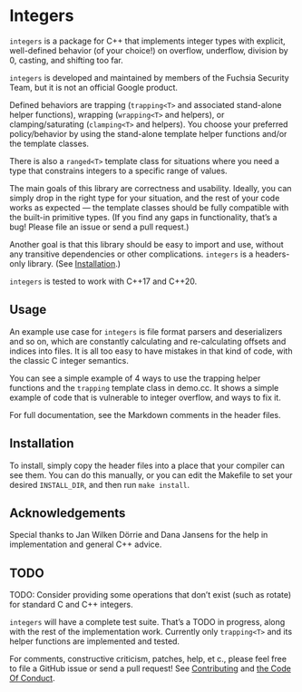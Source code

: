 # Integers

`integers` is a package for C++ that implements integer types with explicit,
well-defined behavior (of your choice!) on overflow, underflow, division by 0,
casting, and shifting too far.

`integers` is developed and maintained by members of the Fuchsia Security Team,
but it is not an official Google product.

Defined behaviors are trapping (`trapping<T>` and associated stand-alone helper
functions), wrapping (`wrapping<T>` and helpers), or clamping/saturating
(`clamping<T>` and helpers). You choose your preferred policy/behavior by using
the stand-alone template helper functions and/or the template classes.

There is also a `ranged<T>` template class for situations where you need a type
that constrains integers to a specific range of values.

The main goals of this library are correctness and usability. Ideally, you can
simply drop in the right type for your situation, and the rest of your code
works as expected — the template classes should be fully compatible with the
built-in primitive types. (If you find any gaps in functionality, that’s a bug!
Please file an issue or send a pull request.)

Another goal is that this library should be easy to import and use, without any
transitive dependencies or other complications. `integers` is a headers-only
library. (See [Installation](#installation).)

`integers` is tested to work with C++17 and C++20.

## Usage

An example use case for `integers` is file format parsers and deserializers and
so on, which are constantly calculating and re-calculating offsets and indices
into files. It is all too easy to have mistakes in that kind of code, with the
classic C integer semantics.

You can see a simple example of 4 ways to use the trapping helper functions and
the `trapping` template class in demo.cc. It shows a simple example of code that
is vulnerable to integer overflow, and ways to fix it.

For full documentation, see the Markdown comments in the header files.

## Installation

To install, simply copy the header files into a place that your compiler can see
them. You can do this manually, or you can edit the Makefile to set your desired
`INSTALL_DIR`, and then run `make install`.

## Acknowledgements

Special thanks to Jan Wilken Dörrie and Dana Jansens for the help in
implementation and general C++ advice.

## TODO

TODO: Consider providing some operations that don’t exist (such as rotate) for
standard C and C++ integers.

`integers` will have a complete test suite. That’s a TODO in progress, along
with the rest of the implementation work. Currently only `trapping<T>` and its
helper functions are implemented and tested.

For comments, constructive criticism, patches, help, et c., please feel free to
file a GitHub issue or send a pull request! See
[Contributing](docs/contributing.md) and [the Code Of
Conduct](docs/code-of-conduct.md).
